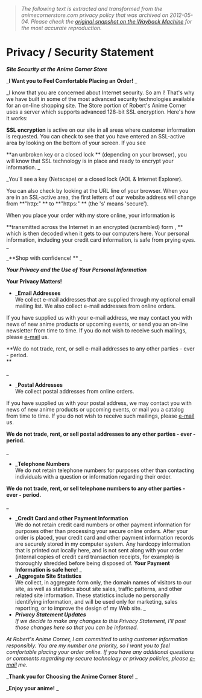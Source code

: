 > *The following text is extracted and transformed from the animecornerstore.com privacy policy that was archived on 2012-05-04. Please check the [original snapshot on the Wayback Machine](https://web.archive.org/web/20120504171535id_/http%3A//www.animecornerstore.com/privsecsat.html) for the most accurate reproduction.*

# Privacy / Security Statement

  


**_Site Security at the Anime Corner Store_**

_**I Want you to Feel Comfortable Placing an Order!** _

_I know that you are concerned about Internet security. So am I! That's why we have built in some of the most advanced security technologies available for an on-line shopping site. The Store portion of Robert's Anime Corner uses a server which supports advanced 128-bit SSL encryption. Here's how it works:

**SSL encryption** is active on our site in all areas where customer information is requested. You can check to see that you have entered an SSL-active area by looking on the bottom of your screen. If you see 

**an unbroken key or a closed lock ** (depending on your browser), you will know that SSL technology is in place and ready to encrypt your information. _

_You'll see a key (Netscape) or a closed lock  (AOL & Internet Explorer).   
  
You can also check by looking at the URL line of your browser. When you are in an SSL-active area, the first letters of our website address will change from  **"http:" ** to  **"https:" ** (the 's' means 'secure'). 

When you place your order with my store online, your information is 

**transmitted across the Internet in an encrypted (scrambled) form , ** which is then decoded when it gets to our computers here. Your personal information, including your credit card information, is safe from prying eyes. _

_**Shop with confidence! ** _

**_Your Privacy and the Use of Your Personal Information_**

**Your Privacy Matters!**   


  * _**Email Addresses**   
We collect e-mail addresses that are supplied through my optional email mailing list. We also collect e-mail addresses from online orders. 

If you have supplied us with your e-mail address, we may contact you with news of new anime products or upcoming events, or send you an on-line newsletter from time to time. If you do not wish to receive such mailings, please [e-mail](mailto:remove@animecorner.com) us.

**We do not trade, rent, or sell e-mail addresses to any other parties - ever - period.  
**

  
_
  * _**Postal Addresses**   
We collect postal addresses from online orders. 

If you have supplied us with your postal address, we may contact you with news of new anime products or upcoming events, or mail you a catalog from time to time. If you do not wish to receive such mailings, please [e-mail](mailto:remove@animecorner.com) us. 

**We do not trade, rent, or sell postal addresses to any other parties - ever - period.**

_
  * _**Telephone Numbers**   
We do not retain telephone numbers for purposes other than contacting individuals with a question or information regarding their order. 

**We do not trade, rent, or sell telephone numbers to any other parties - ever - period.**

_
  * _**Credit Card and other Payment Information**   
We do not retain credit card numbers or other payment information for purposes other than processing your secure online orders. After your order is placed, your credit card and other payment information records are securely stored in my computer system. Any hardcopy information that is printed out locally here, and is not sent along with your order (internal copies of credit card transaction receipts, for example) is thoroughly shredded before being disposed of. **Your Payment Information is safe here!** _
  * _**Aggregate Site Statistics**   
We collect, in aggregate form only, the domain names of visitors to our site, as well as statistics about site sales, traffic patterns, and other related site information. These statistics include no personally identifying information, and will be used only for marketing, sales reporting, or to improve the design of my Web site. _
  * _**Privacy Statement Updates**   
If we decide to make any changes to this Privacy Statement, I'll post those changes here so that you can be informed._



_At Robert's Anime Corner, I am committed to using customer information responsibly. You are my number one priority, so I want you to feel comfortable placing your order online. If you have any additional questions or comments regarding my secure technology or privacy policies, please [e-mail](mailto:bob@animecorner.com) me._

_**Thank you for Choosing the Anime Corner Store!** _

_**Enjoy your anime!** _
